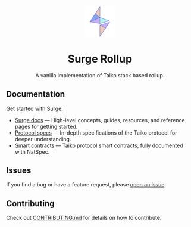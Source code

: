 <p align="center">
  <img src="./.github/SurgeLogoOnly.svg" width="80" alt="Logo for Surge" />
</p>

<h1 align="center">
  Surge Rollup
</h1>

<p align="center">
  A vanilla implementation of Taiko stack based rollup.
</p>

## Documentation

Get started with Surge:

- [Surge docs](https://docs.surge.wtf) — High-level concepts, guides, resources, and reference pages for getting started.
- [Protocol specs](./packages/protocol/docs/README.md) — In-depth specifications of the Taiko protocol for deeper understanding.
- [Smart contracts](./packages/protocol/contracts/) — Taiko protocol smart contracts, fully documented with NatSpec.

## Issues
If you find a bug or have a feature request, please [open an issue](https://github.com/NethermindEth/surge-taiko-mono/issues/new/choose).

## Contributing

Check out [CONTRIBUTING.md](./CONTRIBUTING.md) for details on how to contribute. 
